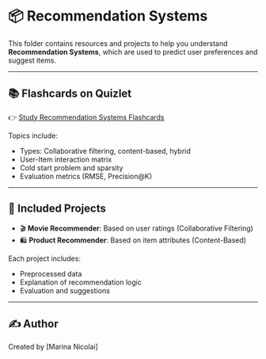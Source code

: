 # 📦 Recommendation Systems

This folder contains resources and projects to help you understand **Recommendation Systems**, which are used to predict user preferences and suggest items.

---

## 📚 Flashcards on Quizlet

👉 [Study Recommendation Systems Flashcards](https://quizlet.com/1051504891/recommendation-systems-flash-cards/?funnelUUID=88861b0e-032c-43df-9806-77943895413a)

Topics include:
- Types: Collaborative filtering, content-based, hybrid
- User-Item interaction matrix
- Cold start problem and sparsity
- Evaluation metrics (RMSE, Precision@K)

---

## 📁 Included Projects

- 🎬 **Movie Recommender**: Based on user ratings (Collaborative Filtering)
- 🛍️ **Product Recommender**: Based on item attributes (Content-Based)

Each project includes:
- Preprocessed data
- Explanation of recommendation logic
- Evaluation and suggestions

---

## ✍️ Author

Created by [Marina Nicolai]
